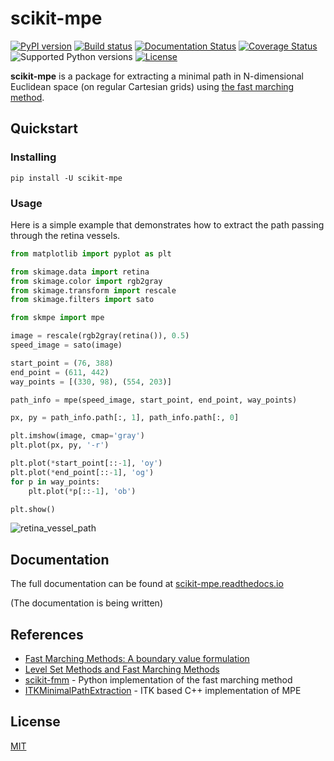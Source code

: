 # scikit-mpe

[![PyPI version](https://img.shields.io/pypi/v/scikit-mpe.svg)](https://pypi.python.org/pypi/scikit-mpe)
[![Build status](https://travis-ci.org/espdev/scikit-mpe.svg?branch=master)](https://travis-ci.org/espdev/scikit-mpe)
[![Documentation Status](https://readthedocs.org/projects/scikit-mpe/badge/?version=latest)](https://scikit-mpe.readthedocs.io/en/latest/?badge=latest)
[![Coverage Status](https://coveralls.io/repos/github/espdev/scikit-mpe/badge.svg?branch=master)](https://coveralls.io/github/espdev/scikit-mpe?branch=master)
![Supported Python versions](https://img.shields.io/pypi/pyversions/scikit-mpe.svg)
[![License](https://img.shields.io/pypi/l/scikit-mpe.svg)](LICENSE)

**scikit-mpe** is a package for extracting a minimal path in N-dimensional Euclidean space (on regular Cartesian grids) 
using [the fast marching method](https://math.berkeley.edu/~sethian/2006/Explanations/fast_marching_explain.html).


## Quickstart

### Installing

```
pip install -U scikit-mpe
```

### Usage

Here is a simple example that demonstrates how to extract the path passing through the retina vessels.

```python
from matplotlib import pyplot as plt

from skimage.data import retina
from skimage.color import rgb2gray
from skimage.transform import rescale
from skimage.filters import sato

from skmpe import mpe

image = rescale(rgb2gray(retina()), 0.5)
speed_image = sato(image)

start_point = (76, 388)
end_point = (611, 442)
way_points = [(330, 98), (554, 203)]

path_info = mpe(speed_image, start_point, end_point, way_points)

px, py = path_info.path[:, 1], path_info.path[:, 0]

plt.imshow(image, cmap='gray')
plt.plot(px, py, '-r')

plt.plot(*start_point[::-1], 'oy')
plt.plot(*end_point[::-1], 'og')
for p in way_points:
    plt.plot(*p[::-1], 'ob')

plt.show()
```

![retina_vessel_path](https://user-images.githubusercontent.com/1299189/73838143-0d74c380-4824-11ea-946a-667c8236ed75.png)

## Documentation

The full documentation can be found at [scikit-mpe.readthedocs.io](https://scikit-mpe.readthedocs.io/en/latest)

(The documentation is being written)

## References

- [Fast Marching Methods: A boundary value formulation](https://math.berkeley.edu/~sethian/2006/Explanations/fast_marching_explain.html)
- [Level Set Methods and Fast Marching Methods](https://math.berkeley.edu/~sethian/2006/History/Menu_Expanded_History.html)
- [scikit-fmm](https://github.com/scikit-fmm/scikit-fmm) - Python implementation of the fast marching method
- [ITKMinimalPathExtraction](https://github.com/InsightSoftwareConsortium/ITKMinimalPathExtraction) - ITK based C++ implementation of MPE

## License

[MIT](https://choosealicense.com/licenses/mit/)
